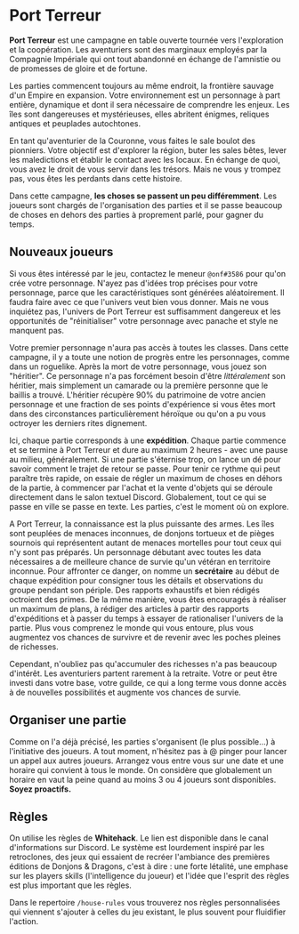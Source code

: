 # Port Terreur

**Port Terreur** est une campagne en table ouverte tournée vers l'exploration et la coopération. Les aventuriers sont des marginaux employés par la Compagnie Impériale qui ont tout abandonné en échange de l'amnistie ou de promesses de gloire et de fortune.

Les parties commencent toujours au même endroit, la frontière sauvage d'un Empire en expansion. Votre environnement est un personnage à part entière, dynamique et dont il sera nécessaire de comprendre les enjeux. Les îles sont dangereuses et mystérieuses, elles abritent énigmes, reliques antiques et peuplades autochtones.

En tant qu'aventurier de la Couronne, vous faites le sale boulot des pionniers. Votre objectif est d'explorer la région, buter les sales bêtes, lever les maledictions et établir le contact avec les locaux. En échange de quoi, vous avez le droit de vous servir dans les trésors. Mais ne vous y trompez pas, vous êtes les perdants dans cette histoire.

Dans cette campagne, **les choses se passent un peu différemment**. Les joueurs sont chargés de l'organisation des parties et il se passe beaucoup de choses en dehors des parties à proprement parlé, pour gagner du temps.

## Nouveaux joueurs

Si vous êtes intéressé par le jeu, contactez le meneur `@onf#3586` pour qu'on crée votre personnage.  N'ayez pas d'idées trop précises pour votre personnage, parce que les caractéristiques sont générées aléatoirement. Il faudra faire avec ce que l'univers veut bien vous donner. Mais ne vous inquiétez pas, l'univers de Port Terreur est suffisamment dangereux et les opportunités de "réinitialiser" votre personnage avec panache et style ne manquent pas.

Votre premier personnage n'aura pas accès à toutes les classes. Dans cette campagne, il y a toute une notion de progrès entre les personnages, comme dans un roguelike. Après la mort de votre personnage, vous jouez son "héritier". Ce personnage n'a pas forcément besoin d'être *littéralement* son héritier, mais simplement un camarade ou la première personne que le baillis a trouvé. L'héritier récupère 90% du patrimoine de votre ancien personnage et une fraction de ses points d'expérience si vous êtes mort dans des circonstances particulièrement héroïque ou qu'on a pu vous octroyer les derniers rites dignement.

Ici, chaque partie corresponds à une **expédition**. Chaque partie commence et se termine à Port Terreur et dure au maximum 2 heures - avec une pause au milieu, généralement. Si une partie s'éternise trop, on lance un dé pour savoir comment le trajet de retour se passe. Pour tenir ce rythme qui peut paraître très rapide, on essaie de régler un maximum de choses en déhors de la partie, à commencer par l'achat et la vente d'objets qui se déroule directement dans le salon textuel Discord. Globalement, tout ce qui se passe en ville se passe en texte. Les parties, c'est le moment où on explore.

A Port Terreur, la connaissance est la plus puissante des armes. Les îles sont peuplées de menaces inconnues, de donjons tortueux et de pièges sournois qui représentent autant de menaces mortelles pour tout ceux qui n'y sont pas préparés. Un personnage débutant avec toutes les data nécessaires a de meilleure chance de survie qu'un vétéran en territoire inconnue. Pour affronter ce danger, on nomme un **secrétaire** au début de chaque expédition pour consigner tous les détails et observations du groupe pendant son périple. Des rapports exhaustifs et bien rédigés octroient des primes. De la même manière, vous êtes encouragés à réaliser un maximum de plans, à rédiger des articles à partir des rapports d'expéditions et à passer du temps à essayer de rationaliser l'univers de la partie. Plus vous comprenez le monde qui vous entoure, plus vous augmentez vos chances de survivre et de revenir avec les poches pleines de richesses.

Cependant, n'oubliez pas qu'accumuler des richesses n'a pas beaucoup d'intérêt. Les aventuriers partent rarement à la retraite. Votre or peut être investi dans votre base, votre guilde, ce qui a long terme vous donne accès à de nouvelles possibilités et augmente vos chances de survie.

## Organiser une partie

Comme on l'a déjà précisé, les parties s'organisent (le plus possible...) à l'initiative des joueurs. A tout moment, n'hésitez pas à @ pinger pour lancer un appel aux autres joueurs. Arrangez vous entre vous sur une date et une horaire qui convient à tous le monde. On considère que globalement un horaire en vaut la peine quand au moins 3 ou 4 joueurs sont disponibles. **Soyez proactifs.**

## Règles

On utilise les règles de **Whitehack**. Le lien est disponible dans le canal d'informations sur Discord. Le système est lourdement inspiré par les retroclones, des jeux qui essaient de recréer l'ambiance des premières éditions de Donjons & Dragons, c'est à dire : une forte létalité, une emphase sur les players skills (l'intelligence du joueur) et l'idée que l'esprit des règles est plus important que les règles.

Dans le repertoire `/house-rules` vous trouverez nos règles personnalisées qui viennent s'ajouter à celles du jeu existant, le plus souvent pour fluidifier l'action.
